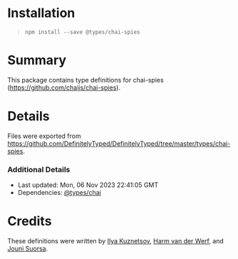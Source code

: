 # Installation
> `npm install --save @types/chai-spies`

# Summary
This package contains type definitions for chai-spies (https://github.com/chaijs/chai-spies).

# Details
Files were exported from https://github.com/DefinitelyTyped/DefinitelyTyped/tree/master/types/chai-spies.

### Additional Details
 * Last updated: Mon, 06 Nov 2023 22:41:05 GMT
 * Dependencies: [@types/chai](https://npmjs.com/package/@types/chai)

# Credits
These definitions were written by [Ilya Kuznetsov](https://github.com/kuzn-ilya), [Harm van der Werf](https://github.com/harm-less), and [Jouni Suorsa](https://github.com/jounisuo).
